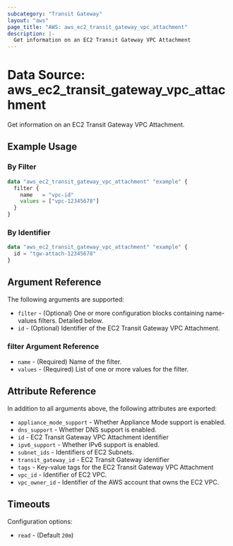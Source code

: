 ```yaml
---
subcategory: "Transit Gateway"
layout: "aws"
page_title: "AWS: aws_ec2_transit_gateway_vpc_attachment"
description: |-
  Get information on an EC2 Transit Gateway VPC Attachment
---
```


# Data Source: aws_ec2_transit_gateway_vpc_attachment

Get information on an EC2 Transit Gateway VPC Attachment.

## Example Usage

### By Filter

```terraform
data "aws_ec2_transit_gateway_vpc_attachment" "example" {
  filter {
    name   = "vpc-id"
    values = ["vpc-12345678"]
  }
}
```

### By Identifier

```terraform
data "aws_ec2_transit_gateway_vpc_attachment" "example" {
  id = "tgw-attach-12345678"
}
```

## Argument Reference

The following arguments are supported:

* `filter` - (Optional) One or more configuration blocks containing name-values filters. Detailed below.
* `id` - (Optional) Identifier of the EC2 Transit Gateway VPC Attachment.

### filter Argument Reference

* `name` - (Required) Name of the filter.
* `values` - (Required) List of one or more values for the filter.

## Attribute Reference

In addition to all arguments above, the following attributes are exported:

* `appliance_mode_support` - Whether Appliance Mode support is enabled.
* `dns_support` - Whether DNS support is enabled.
* `id` - EC2 Transit Gateway VPC Attachment identifier
* `ipv6_support` - Whether IPv6 support is enabled.
* `subnet_ids` - Identifiers of EC2 Subnets.
* `transit_gateway_id` - EC2 Transit Gateway identifier
* `tags` - Key-value tags for the EC2 Transit Gateway VPC Attachment
* `vpc_id` - Identifier of EC2 VPC.
* `vpc_owner_id` - Identifier of the AWS account that owns the EC2 VPC.

## Timeouts

Configuration options:

- `read` - (Default `20m`)
